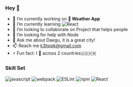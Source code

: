 ### Hey 👋

- 🔭 I’m currently working on **🌂 Weather App**
- 🌱 I’m currently learning ![React](https://github.com/DaeguDude/badges/blob/master/src/react.svg)
- 👯 I’m looking to collaborate on Project that helps people
- 🤔 I’m looking for help with Node
- 💬 Ask me about Daegu, it is a great city!
- 📫 Reach me <k3hppk@gmail.com>
- ⚡ Fun fact: I 🚴‍ across 2 countries🇺🇸🇰🇷

### Skill Set

![javascript](https://github.com/DaeguDude/badges/blob/master/src/javascript.svg) ![webpack](https://github.com/DaeguDude/badges/blob/master/src/webpack.svg) ![ESLint](https://github.com/DaeguDude/badges/blob/master/src/eslint.svg) ![npm](https://github.com/DaeguDude/badges/blob/master/src/npm.svg) ![React](https://github.com/DaeguDude/badges/blob/master/src/react.svg)

